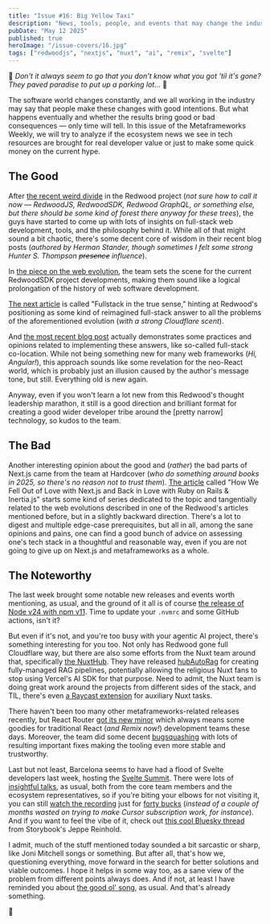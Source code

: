 ```yaml
---
title: "Issue #16: Big Yellow Taxi"
description: "News, tools, people, and events that may change the industry for good forever. Or not."
pubDate: "May 12 2025"
published: true
heroImage: "/issue-covers/16.jpg"
tags: ["redwoodjs", "nextjs", "nuxt", "ai", "remix", "svelte"]
---
```


🎵 _Don't it always seem to go that you don't know what you got 'til it's gone? They paved paradise to put up a parking lot…_ 🎵

The software world changes constantly, and we all working in the industry may say that people make these changes with good intentions. But what happens eventually and whether the results bring good or bad consequences — only time will tell. In this issue of the Metaframeworks Weekly, we will try to analyze if the ecosystem news we see in tech resources are brought for real developer value or just to make some quick money on the current hype.

## The Good

After [the recent weird divide](<https://metaframe.works/archive/12/#:~:text=The%20RedwoodJS%20team%20had%20come%20with%20a%20huge%20(and%20unexpected)%20split.>) in the Redwood project (_not sure how to call it now — RedwoodJS, RedwoodSDK, Redwood GraphQL, or something else, but there should be some kind of forest there anyway for these trees_), the guys have started to come up with lots of insights on full-stack web development, tools, and the philosophy behind it. While all of that might sound a bit chaotic, there's some decent core of wisdom in their recent blog posts (_authored by Herman Stander, though sometimes I felt some strong Hunter S. Thompson ~~presence~~ influence_).

In [the piece on the web evolution](https://rwsdk.com/blog/back-to-the-future), the team sets the scene for the current RedwoodSDK project developments, making them sound like a logical prolongation of the history of web software development.

[The next article](https://rwsdk.com/blog/true-js-fullstack) is called "Fullstack in the true sense," hinting at Redwood's positioning as some kind of reimagined full-stack answer to all the problems of the aforementioned evolution (_with a strong Cloudflare scent_).

And [the most recent blog post](https://rwsdk.com/blog/full-stack-colocation) actually demonstrates some practices and opinions related to implementing these answers, like so-called full-stack co-location. While not being something new for many web frameworks (_Hi, Angular!_), this approach sounds like some revelation for the neo-React world, which is probably just an illusion caused by the author's message tone, but still. Everything old is new again.

Anyway, even if you won't learn a lot new from this Redwood's thought leadership marathon, it still is a good direction and brilliant format for creating a good wider developer tribe around the [pretty narrow] technology, so kudos to the team.

## The Bad

Another interesting opinion about the good and (_rather_) the bad parts of Next.js came from the team at Hardcover (_who do something around books in 2025, so there's no reason not to trust them_). [The article](https://hardcover.app/blog/part-1-how-we-fell-out-of-love-with-next-js-and-back-in-love-with-ruby-on-rails-inertia-js) called "How We Fell Out of Love with Next.js and Back in Love with Ruby on Rails & Inertia.js" starts some kind of series dedicated to the topic and tangentially related to the web evolutions described in one of the Redwood's articles mentioned before, but in a slightly backward direction. There's a lot to digest and multiple edge-case prerequisites, but all in all, among the sane opinions and pains, one can find a good bunch of advice on assessing one's tech stack in a thoughtful and reasonable way, even if you are not going to give up on Next.js and metaframeworks as a whole.

## The Noteworthy

The last week brought some notable new releases and events worth mentioning, as usual, and the ground of it all is of course [the release of Node v24 with npm v11](https://nodejs.org/en/blog/release/v24.0.0). Time to update your `.nvmrc` and some GitHub actions, isn't it?

But even if it's not, and you're too busy with your agentic AI project, there's something interesting for you too. Not only has Redwood gone full Cloudflare way, but there are also some efforts from the Nuxt team around that, specifically [the NuxtHub](https://hub.nuxt.com). They have released [hubAutoRag](https://hub.nuxt.com/changelog/hub-autorag) for creating fully-managed RAG pipelines, potentially allowing the religious Nuxt fans to stop using Vercel's AI SDK for that purpose. Need to admit, the Nuxt team is doing great work around the projects from different sides of the stack, and TIL, there's even [a Raycast extension](https://www.raycast.com/HugoRCD/nuxt) for auxiliary Nuxt tasks.

There haven't been too many other metaframeworks-related releases recently, but React Router [got its new minor](https://github.com/remix-run/react-router/blob/main/CHANGELOG.md#v760) which always means some goodies for traditional React (_and Remix now!_) development teams these days. Moreover, the team did some decent [bugsquashing](https://x.com/BrooksLybrand/status/1918406062920589731) with lots of resulting important fixes making the tooling even more stable and trustworthy.

Last but not least, Barcelona seems to have had a flood of Svelte developers last week, hosting the [Svelte Summit](https://www.sveltesummit.com). There were lots of [insightful talks](https://www.sveltesummit.com/#talks), as usual, both from the core team members and the ecosystem representatives, so if you're biting your elbows for not visiting it, you can still [watch the recording](https://www.sveltesummit.com/#talks) just for [forty bucks](https://www.sveltesummit.com/virtual-ticket) (_instead of a couple of months wasted on trying to make Cursor subscription work, for instance_). And if you want to feel the vibe of it, check out [this cool Bluesky thread](https://bsky.app/profile/reinhold.is/post/3lowedyza3k2s) from Storybook's Jeppe Reinhold.

I admit, much of the stuff mentioned today sounded a bit sarcastic or sharp, like Joni Mitchell songs or something. But after all, that's how we, questioning everything, move forward in the search for better solutions and viable outcomes. I hope it helps in some way too, as a sane view of the problem from different points always does. And if not, at least I have reminded you about [the good ol' song](https://www.youtube.com/watch?v=ratQlft_G5c&list=PLYRq_7Yox1jDETeL_YgKUc8DXduCV9jA2&index=17), as usual. And that's already something.

👋
